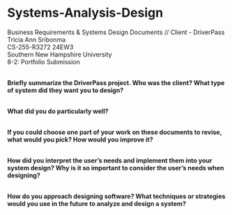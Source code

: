 # Systems-Analysis-Design<br>
Business Requirements &amp; Systems Design Documents // Client - DriverPass<br>
Tricia Ann Sribonma<br>
CS-255-R3272 24EW3<br>
Southern New Hampshire University<br>
8-2: Portfolio Submission<br><br>


<b>Briefly summarize the DriverPass project. Who was the client? What type of system did they want you to design?</b><br><br>

<b>What did you do particularly well?</b><br><br>

<b>If you could choose one part of your work on these documents to revise, what would you pick? How would you improve it?</b><br><br>

<b>How did you interpret the user’s needs and implement them into your system design? Why is it so important to consider the user’s needs when designing?</b><br><br>

<b>How do you approach designing software? What techniques or strategies would you use in the future to analyze and design a system?</b><br><br>
